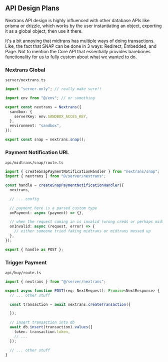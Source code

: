 ## API Design Plans

Nextrans API design is highly influenced with other database APIs like prisma or drizzle,
which works by the user instantiating an object, exporting it as a global object, then
use it there.

It's a bit annoying that midtrans has multiple ways of doing transactions. Like, the fact
that SNAP can be done in 3 ways: Redirect, Embedded, and Page. Not to mention the Core API
that essentially provides barebones functionality for us to fully custom about what we wanted
to do.

### Nextrans Global

`server/nextrans.ts`

```ts
import "server-only"; // really make sure!!

import env from "@/env"; // or something

export const nextrans = Nextrans({
  sandbox: {
    serverKey: env.SANDBOX_ACCES_KEY,
  },
  environment: "sandbox",
});

export const snap = nextrans.snap();
```

### Payment Notification URL

`api/midtrans/snap/route.ts`

```ts
import { createSnapPaymentNotificationHandler } from "nextrans/snap";
import { nextrans } from "@/server/nextrans";

const handle = createSnapPaymentNotificationHandler({
  nextrans,

  // ... config

  // payment here is a parsed custom type
  onPayment: async (payment) => {},

  // when the request coming in is invalid (wrong creds or perhaps midtrans changed their schema)
  onInvalid: async (request, error) => {
    // either someone tried faking midtrans or midtrans messed up
  },
});

export { handle as POST };
```

### Trigger Payment

`api/buy/route.ts`

```ts
import { nextrans } from "@/server/nextrans";

export async function POST(req: NextRequest): Promise<NextResponse> {
  // ... other stuff

  const transaction = await nextrans.createTransaction({

  });

  // insert transaction into db
  await db.insert(transaction).values({
    token: transaction.token,
    // ...
  });

  // ... other stuff
}
```

